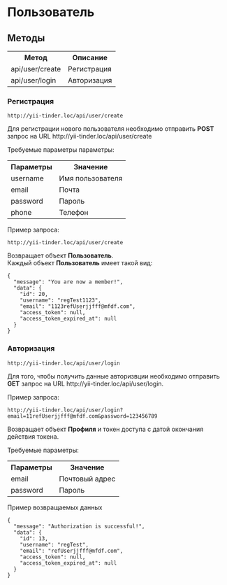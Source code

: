 # Пользователь

## Методы

<table>
    <tr>
        <th>
            Метод
        </th>
        <th>
            Описание
        </th>
    </tr>
    <tr>
        <td>
            api/user/create
        </td>
        <td>
            Регистрация
        </td>
    </tr>
    <tr>
        <td>
            api/user/login
        </td>
        <td>
            Авторизация
        </td>
    </tr>
</table>

### Регистрация

`http://yii-tinder.loc/api/user/create`
<p>
    Для регистрации нового пользователя необходимо отправить <b>POST</b> запрос на URL http://yii-tinder.loc/api/user/create
</p>
<p>
    Требуемые параметры параметры:
</p>
<table>
    <tr>
        <th>
            Параметры
        </th>
        <th>
            Значение
        </th>
    </tr>
    <tr>
        <td>
            username
        </td>
        <td>
            Имя пользователя
        </td>
    </tr>
    <tr>
        <td>
            email
        </td>
        <td>
            Почта  
        </td>
    </tr>
    <tr>
        <td>
            password
        </td>
        <td>
            Пароль 
        </td>
    </tr>
    <tr>
        <td>
            phone
        </td>
        <td>
            Телефон 
        </td>
    </tr>
</table>
<p>
    Пример запроса:
</p>

`http://yii-tinder.loc/api/user/create`

<p>
    Возвращает объект <b>Пользователь</b>. <br>
    Каждый объект <b>Пользователь</b> имеет такой вид:
</p>

```json5
{
  "message": "You are now a member!",
  "data": {
    "id": 20,
    "username": "regTest1123",
    "email": "1123refUserjjfff@mfdf.com",
    "access_token": null,
    "access_token_expired_at": null
  }
}
```

### Авторизация

`http://yii-tinder.loc/api/user/login`

<p>
    Для того, чтобы получить данные авторизвции необходимо отправить <b>GET</b> запрос
    на URL http://yii-tinder.loc/api/user/login.
</p>
<p> 
    Пример запроса:
</p>

`http://yii-tinder.loc/api/user/login?email=11refUserjjfff@mfdf.com&password=123456789`

<p>
    Возвращает объект <b>Профиля</b> и токен доступа с датой окончания действия токена.
</p>
<p>
    Требуемые параметры:
</p>
<table>
    <tr>
        <th>
            Параметры
        </th>
        <th>
            Значение
        </th>
    </tr>
    <tr>
        <td>
            email
        </td>
        <td>
            Почтовый адрес
        </td>
    </tr>
     <tr>
        <td>
            password
        </td>
        <td>
            Пароль
        </td>
    </tr>
</table>

<p>
    Пример возвращаемых данных
</p>

```json5
{
  "message": "Authorization is successful!",
  "data": {
    "id": 13,
    "username": "regTest",
    "email": "refUserjjfff@mfdf.com",
    "access_token": null,
    "access_token_expired_at": null
  }
}
```
